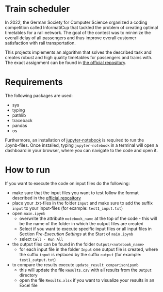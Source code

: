 # Train scheduler

In 2022, the German Society for Computer Science organized a coding competition called InformatiCup that tackled the problem of creating optimal timetables for a rail network. The goal of the contest was to minimize the overall delay of all passengers and thus improve overall customer satisfaction with rail transportation.

This projects implements an algorithm that solves the described task and creates robust and high quality timetables for passengers and trains with. The exact assignment can be found in [the official repository](https://github.com/informatiCup/informatiCup2022).

# Requirements
The following packages are used:
- sys
- typing
- pathlib
- traceback
- pandas
- os

Furthermore, an installation of [jupyter-notebook](https://jupyter.org/install) is required to run the .ipynb-files. Once installed, typing `jupyter-notebook` in a terminal will open a dashboard in your browser, where you can navigate to the code and open it.

# How to run
If you want to execute the code on input files do the following:
- make sure that the input files you want to test follow the format described in the [official repository](https://github.com/informatiCup/informatiCup2022/blob/main/informatiCup%202022%20-%20Abfahrt!.pdf)
- place your .txt-files in the folder `Input` and make sure to add the suffix `input` to your input-files (for example: `test1_input.txt`)
- open `main.ipynb`
  - overwrite the attribute `notebook_name` at the top of the code - this will be the name of the folder in which the output files are created
  - Select if you want to execute specific input files or all input files in Section _Pre-Execution Settings_ at the Start of `main.ipynb`
  - select `Cell - Run All`
- the output files can be found in the folder `Output/<notebook_name>`
  - for each input file in the folder `Input` one output file is created, where the suffix `input` is replaced by the suffix `output` (for example: `test1_output.txt`)
- to compare the results execute `update_result_comparisonipynb`
  - this will update the file `Results.csv` with all results from the `Output` directory
  - open the file `Results.xlsx` if you want to visualize your results in an Excel file
